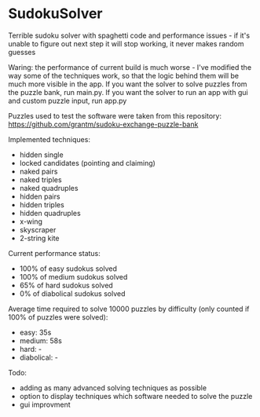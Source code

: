 # SudokuSolver
Terrible sudoku solver with spaghetti code and performance issues - if it's unable to figure out next step it will stop working, it never makes random guesses

Waring: the performance of current build is much worse - I've modified the way some of the techniques work, so that the logic behind them will be much more visible in the app.
If you want the solver to solve puzzles from the puzzle bank, run main.py.
If you want the solver to run an app with gui and custom puzzle input, run app.py

Puzzles used to test the software were taken from this repository: https://github.com/grantm/sudoku-exchange-puzzle-bank

Implemented techniques:
- hidden single
- locked candidates (pointing and claiming)
- naked pairs
- naked triples
- naked quadruples
- hidden pairs
- hidden triples
- hidden quadruples
- x-wing
- skyscraper
- 2-string kite

Current performance status:
- 100% of easy sudokus solved
- 100% of medium sudokus solved
- 65% of hard sudokus solved
- 0% of diabolical sudokus solved

Average time required to solve 10000 puzzles by difficulty (only counted if 100% of puzzles were solved):
- easy: 35s
- medium: 58s
- hard: -
- diabolical: -

Todo:
- adding as many advanced solving techniques as possible
- option to display techniques which software needed to solve the puzzle
- gui improvment
